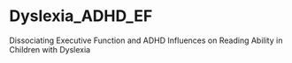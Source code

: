# Dyslexia_ADHD_EF
Dissociating Executive Function and ADHD Influences on Reading Ability in Children with Dyslexia
